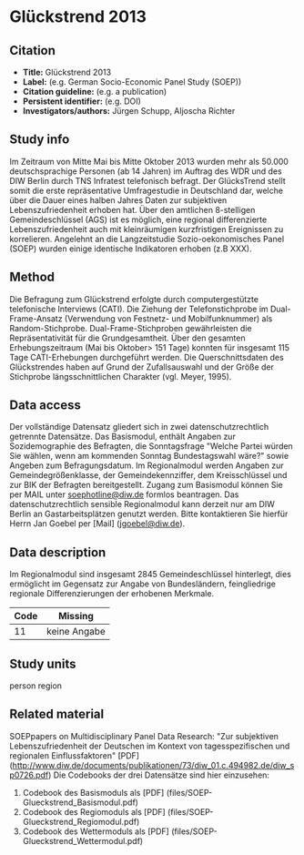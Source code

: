 ---
---

# Glückstrend 2013

## Citation

* **Title:**	Glückstrend 2013
* **Label:** (e.g. German Socio-Economic Panel Study (SOEP))
* **Citation guideline:** (e.g. a publication)
* **Persistent identifier:** (e.g. DOI)
* **Investigators/authors:** Jürgen Schupp, Aljoscha Richter

## Study info

Im Zeitraum von Mitte Mai bis Mitte Oktober 2013 wurden mehr als 50.000 deutschsprachige Personen (ab 14 Jahren) im Auftrag des WDR und des DIW Berlin durch TNS Infratest telefonisch befragt. Der GlücksTrend stellt somit die erste repräsentative Umfragestudie in Deutschland dar, welche über die Dauer eines halben Jahres Daten zur subjektiven Lebenszufriedenheit erhoben hat. Über den amtlichen 8-stelligen Gemeindeschlüssel (AGS) ist es möglich, eine regional differenzierte Lebenszufriedenheit auch mit kleinräumigen kurzfristigen Ereignissen zu korrelieren. 
Angelehnt an die Langzeitstudie Sozio-oekonomisches Panel (SOEP) wurden einige identische Indikatoren erhoben (z.B XXX).

## Method

Die Befragung zum Glückstrend erfolgte durch computergestützte telefonische Interviews (CATI). Die Ziehung der Telefonstichprobe im Dual-Frame-Ansatz (Verwendung von Festnetz- und Mobilfunknummer) als Random-Stichprobe. Dual-Frame-Stichproben gewährleisten die Repräsentativität für die Grundgesamtheit. Über den gesamten Erhebungszeitraum (Mai bis Oktober> 151 Tage) konnten für insgesamt 115 Tage CATI-Erhebungen durchgeführt werden. Die Querschnittsdaten des Glückstrendes haben auf Grund der Zufallsauswahl und der Größe der Stichprobe längsschnittlichen Charakter (vgl. Meyer, 1995).

## Data access

Der vollständige Datensatz gliedert sich in zwei datenschutzrechtlich getrennte Datensätze. Das Basismodul, enthält Angaben zur Sozidemographie des Befragten, die Sonntagsfrage "Welche Partei würden Sie wählen, wenn am kommenden Sonntag Bundestagswahl wäre?" sowie Angeben zum Befragungsdatum. Im Regionalmodul werden Angaben zur Gemeindegrößenklasse, der Gemeindekennziffer, dem Kreisschlüssel und zur BIK der Befragten bereitgestellt.
Zugang zum Basismodul können Sie per MAIL unter soephotline@diw.de formlos beantragen. 
Das datenschutzrechtlich sensible Regionalmodul kann derzeit nur am DIW Berlin an Gastarbeitsplätzen genutzt werden. Bitte kontaktieren Sie hierfür Herrn Jan Goebel per [Mail] (jgoebel@diw.de).


## Data description   

Im Regionalmodul sind insgesamt 2845  Gemeindeschlüssel hinterlegt, dies ermöglicht im Gegensatz zur Angabe von Bundesländern, feingliedrige regionale Differenzierungen der erhobenen Merkmale.

|**Code**|**Missing**|
|--------|-----------|
|11|keine Angabe|

## Study units

person
region

## Related material

SOEPpapers on Multidisciplinary Panel Data Research:
"Zur subjektiven Lebenszufriedenheit der Deutschen im Kontext von tagesspezifischen und regionalen Einflussfaktoren" [PDF] (http://www.diw.de/documents/publikationen/73/diw_01.c.494982.de/diw_sp0726.pdf)
Die Codebooks der drei Datensätze sind hier einzusehen:   

1. Codebook des Basismoduls als [PDF] (files/SOEP-Glueckstrend_Basismodul.pdf)   
2. Codebook des Regiomoduls als [PDF]  (files/SOEP-Glueckstrend_Regiomodul.pdf)   
3. Codebook des Wettermoduls als [PDF] (files/SOEP-Glueckstrend_Wettermodul.pdf)
